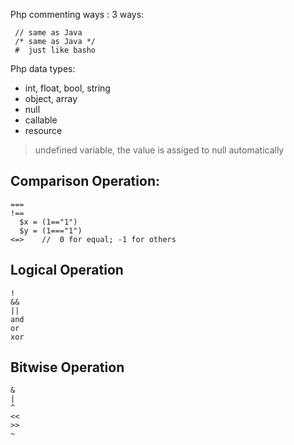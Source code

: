 Php commenting ways : 3 ways:
```
 // same as Java
 /* same as Java */
 #  just like basho
```

Php data types:
 * int, float, bool, string
 * object, array
 * null
 * callable
 * resource
> undefined variable, the value is assiged to null automatically

## Comparison Operation:
```
===
!==
  $x = (1=="1")
  $y = (1==="1")
<=>    //  0 for equal; -1 for others
```

## Logical Operation
```
!
&&
||
and
or
xor
```

## Bitwise Operation
```
&
|
^
<<
>>
~
```
